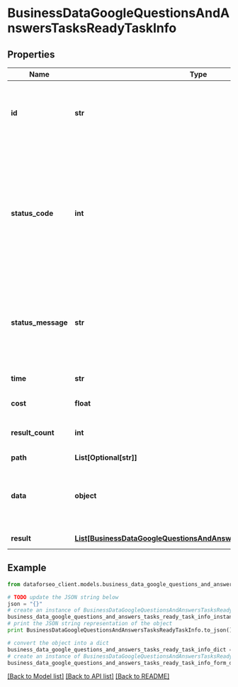 # BusinessDataGoogleQuestionsAndAnswersTasksReadyTaskInfo


## Properties

Name | Type | Description | Notes
------------ | ------------- | ------------- | -------------
**id** | **str** | task identifier unique task identifier in our system in the UUID format | [optional] 
**status_code** | **int** | status code of the task generated by DataForSEO, can be within the following range: 10000-60000 you can find the full list of the response codes here | [optional] 
**status_message** | **str** | informational message of the task you can find the full list of general informational messages here | [optional] 
**time** | **str** | execution time, seconds | [optional] 
**cost** | **float** | total tasks cost, USD | [optional] 
**result_count** | **int** | number of elements in the result array | [optional] 
**path** | **List[Optional[str]]** | URL path | [optional] 
**data** | **object** | contains the same parameters that you specified in the POST request | [optional] 
**result** | [**List[BusinessDataGoogleQuestionsAndAnswersTasksReadyResultInfo]**](BusinessDataGoogleQuestionsAndAnswersTasksReadyResultInfo.md) | array of results | [optional] 

## Example

```python
from dataforseo_client.models.business_data_google_questions_and_answers_tasks_ready_task_info import BusinessDataGoogleQuestionsAndAnswersTasksReadyTaskInfo

# TODO update the JSON string below
json = "{}"
# create an instance of BusinessDataGoogleQuestionsAndAnswersTasksReadyTaskInfo from a JSON string
business_data_google_questions_and_answers_tasks_ready_task_info_instance = BusinessDataGoogleQuestionsAndAnswersTasksReadyTaskInfo.from_json(json)
# print the JSON string representation of the object
print BusinessDataGoogleQuestionsAndAnswersTasksReadyTaskInfo.to_json()

# convert the object into a dict
business_data_google_questions_and_answers_tasks_ready_task_info_dict = business_data_google_questions_and_answers_tasks_ready_task_info_instance.to_dict()
# create an instance of BusinessDataGoogleQuestionsAndAnswersTasksReadyTaskInfo from a dict
business_data_google_questions_and_answers_tasks_ready_task_info_form_dict = business_data_google_questions_and_answers_tasks_ready_task_info.from_dict(business_data_google_questions_and_answers_tasks_ready_task_info_dict)
```
[[Back to Model list]](../README.md#documentation-for-models) [[Back to API list]](../README.md#documentation-for-api-endpoints) [[Back to README]](../README.md)


